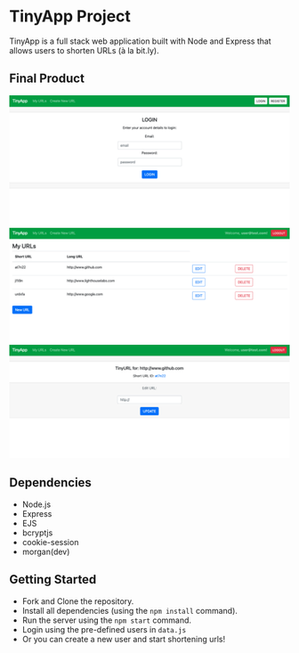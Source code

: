 # TinyApp Project

TinyApp is a full stack web application built with Node and Express that allows users to shorten URLs (à la bit.ly).

## Final Product

!["Home Page"](https://raw.githubusercontent.com/knnku/tinyapp/main/docs/one.png)
!["Url list"](https://raw.githubusercontent.com/knnku/tinyapp/main/docs/two.png)
!["Url Editing"](https://raw.githubusercontent.com/knnku/tinyapp/main/docs/three.png)

## Dependencies

- Node.js
- Express
- EJS
- bcryptjs
- cookie-session
- morgan(dev)

## Getting Started

- Fork and Clone the repository.
- Install all dependencies (using the `npm install` command).
- Run the server using the `npm start` command.
- Login using the pre-defined users in `data.js`
- Or you can create a new user and start shortening urls!